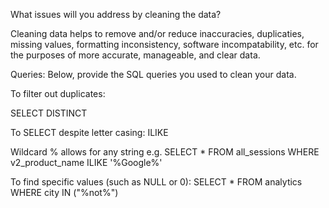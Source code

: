 What issues will you address by cleaning the data?

Cleaning data helps to remove and/or reduce inaccuracies, duplicaties, missing values, formatting inconsistency, software incompatability, etc. for the purposes of more accurate, manageable, and clear data. 

Queries:
Below, provide the SQL queries you used to clean your data.

To filter out duplicates:

SELECT DISTINCT 


To SELECT despite letter casing:
ILIKE


Wildcard % allows for any string
e.g. SELECT * FROM all_sessions
WHERE v2_product_name ILIKE '%Google%'



To find specific values (such as NULL or 0):
SELECT * FROM analytics
WHERE city IN ("%not%")








